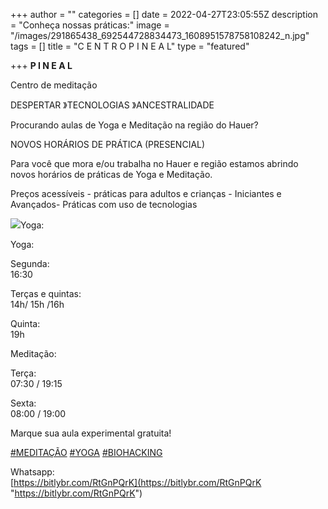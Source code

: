 +++
author = ""
categories = []
date = 2022-04-27T23:05:55Z
description = "Conheça nossas práticas:"
image = "/images/291865438_692544728834473_1608951578758108242_n.jpg"
tags = []
title = "C E N T R O P I N E A L"
type = "featured"

+++
**P I N E A L**

Centro de meditação

DESPERTAR 》TECNOLOGIAS 》ANCESTRALIDADE  
  
Procurando aulas de Yoga e Meditação na região do Hauer?

NOVOS HORÁRIOS DE PRÁTICA (PRESENCIAL)

Para você que mora e/ou trabalha no Hauer e região estamos abrindo novos horários de práticas de Yoga e Meditação.

Preços acessíveis - práticas para adultos e crianças - Iniciantes e Avançados- Práticas com uso de tecnologias

  
![](/images/292095772_692544705501142_977420475888766172_n.jpg)Yoga:

Yoga:  
  
Segunda:  
16:30

Terças e quintas:   
14h/ 15h /16h

Quinta:  
19h

Meditação:

Terça:  
07:30 / 19:15

Sexta:  
 08:00 / 19:00

Marque sua aula experimental gratuita!

[#MEDITAÇÃO](https://www.instagram.com/explore/tags/medita%C3%A7%C3%A3o/) [#YOGA](https://www.instagram.com/explore/tags/yoga/) [#BIOHACKING](https://www.instagram.com/explore/tags/biohacking/)

Whatsapp:  
[https://bitlybr.com/RtGnPQrK](https://bitlybr.com/RtGnPQrK "https://bitlybr.com/RtGnPQrK")